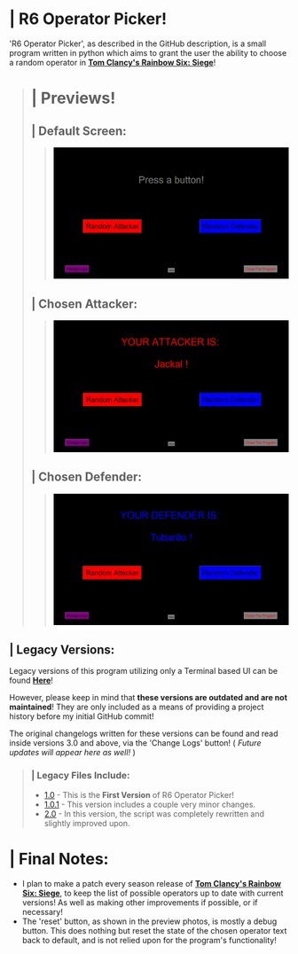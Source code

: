 # | R6 Operator Picker!
'R6 Operator Picker', as described
in the GitHub description,
is a small program written in
python which aims to grant
the user the ability to
choose a random operator in
[**Tom Clancy's Rainbow Six: Siege**](https://www.ubisoft.com/en-us/game/rainbow-six/siege)!

> # | Previews!
> ## | Default Screen:
>> ![MainScreen.png](images/MainScreen.png)
>
> ## | Chosen Attacker:
>> ![AttackerChosen.png](images/AttackerChosen.png)
> 
> ## | Chosen Defender:
>> ![DefenderChosen.png](images/DefenderChosen.png)

## | Legacy Versions:
Legacy versions of this program
utilizing only a Terminal based
UI can be found [**Here**](legacy)!

However, please keep in mind
that **these versions are outdated
and are not maintained**! They
are only included as a
means of providing a project
history before my initial GitHub
commit!

The original changelogs written for
these versions can be found
and read inside versions 3.0
and above, via the 'Change
Logs' button! ( *Future updates will
appear here as well!* )

> ### | Legacy Files Include:
> - [1.0](legacy/v1.0) - This is the **First Version** of R6 Operator Picker!
> - [1.0.1](legacy/v1.0.1) - This version includes a couple very minor changes.
> - [2.0](legacy/v2.0) - In this version, the script was completely rewritten and slightly improved upon.

# | Final Notes:
- I plan to make a
patch every season release of
[**Tom Clancy's Rainbow Six: Siege**](https://www.ubisoft.com/en-us/game/rainbow-six/siege),
to keep the list of
possible operators up to date
with current versions! As well
as making other improvements if
possible, or if necessary!
- The 'reset' button, as shown
in the preview photos, is
mostly a debug button. This
does nothing but reset the
state of the chosen operator
text back to default, and
is not relied upon for
the program's functionality!